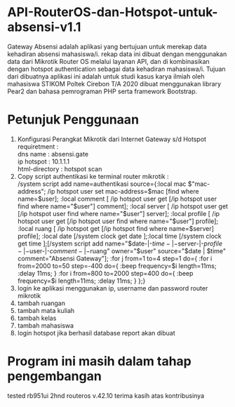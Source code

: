 # API-RouterOS-dan-Hotspot-untuk-absensi-v1.1

Gateway Absensi adalah aplikasi yang bertujuan untuk merekap data kehadiran absensi mahasiswa/i. rekap data ini dibuat dengan menggunakan data dari Mikrotik Router OS melalui layanan API, dan di kombinasikan dengan hotspot authentication sebagai data kehadiran mahasiswa/i. Tujuan dari dibuatnya aplikasi ini adalah untuk studi kasus karya ilmiah oleh mahasiswa STIKOM Poltek Cirebon T/A 2020 dibuat menggunakan library Pear2 dan bahasa pemrograman PHP serta framework Bootstrap.


# Petunjuk Penggunaan
1. Konfigurasi Perangkat Mikrotik dari Internet Gateway s/d Hotspot <br/>
requiretment : <br/>
dns name : absensi.gate <br/>
ip hotspot : 10.1.1.1 <br/>
html-directory : hotspot scan <br/>
2. Copy script authentikasi ke terminal router mikrotik : <br/>
/system script add name=authentikasi source={:local mac $"mac-address"; /ip hotspot user set mac-address=$mac [find where name=$user];
:local comment [ /ip hotspot user get [/ip hotspot user find where name="$user"] comment];
:local server [ /ip hotspot user get [/ip hotspot user find where name="$user"] server];
:local profile [ /ip hotspot user get [/ip hotspot user find where name="$user"] profile];
:local ruang [ /ip hotspot get [/ip hotspot find where name=$server] profile];
:local date [/system clock get date ];:local time [/system clock get time ];[/system script add name="$date-|-$time-|-$server-|-$profile-|-$user-|-$comment-|-$ruang" owner="$user" source="$date | $time" comment="Absensi Gateway"];
:for j from=1 to=4 step=1 do={
   :for i from=2000 to=50 step=-400 do={
     :beep frequency=$i length=11ms;
     :delay 11ms;
   }
   :for i from=800 to=2000 step=400 do={
     :beep frequency=$i length=11ms;
     :delay 11ms;
   }
 };}
2. login ke aplikasi menggunakan ip, username dan password router mikrotik
3. tambah ruangan
4. tambah mata kuliah
5. tambah kelas
6. tambah mahasiswa
7. login hotspot jika berhasil database report akan dibuat

# Program ini masih dalam tahap pengembangan
tested rb951ui 2hnd routeros v.42.10
terima kasih atas kontribusinya


 
